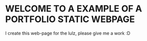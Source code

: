 # WELCOME TO A EXAMPLE OF A PORTFOLIO STATIC WEBPAGE
I create this web-page for the lulz, please give me a work :D
